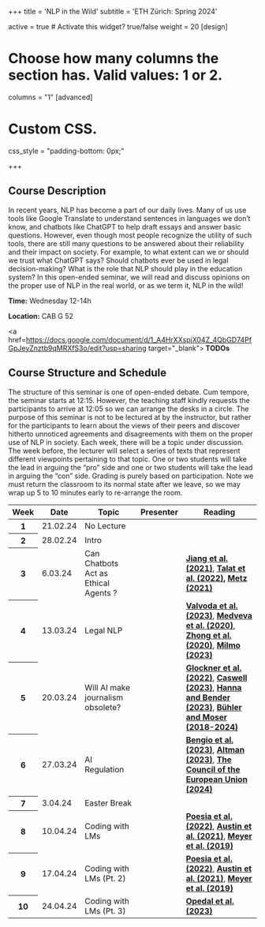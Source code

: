 +++
title = 'NLP in the Wild'
subtitle = 'ETH Zürich: Spring 2024'


active = true  # Activate this widget? true/false
weight = 20
[design]
  # Choose how many columns the section has. Valid values: 1 or 2.
  columns = "1"
[advanced]
 # Custom CSS. 
 css_style = "padding-bottom: 0px;"

+++
## Course Description
In recent years, NLP has become a part of our daily lives. Many of us use tools like Google Translate to understand sentences in languages we don’t know,  and chatbots like ChatGPT to help draft essays and answer basic questions. However, even though most people recognize the utility of such tools, there are still many questions to be answered about their reliability and their impact on society. For example, to what extent can we or should we trust what ChatGPT says? Should chatbots ever be used in legal decision-making? What is the role that NLP should play in the education system? In this open-ended seminar, we will read and discuss opinions on the proper use of NLP in the real world, or as we term it,  NLP in the wild!

**Time:** Wednesday 12-14h

**Location:** CAB G 52

<a href=https://docs.google.com/document/d/1_A4HrXXspjX04Z_4QbGD74PfGpJeyZnztb9qMRXfS3o/edit?usp=sharing target="_blank"><b> **TODOs** </b></a>


## Course Structure and Schedule

The structure of this seminar is one of open-ended debate. Cum tempore, the seminar starts at 12:15. However, the teaching staff kindly requests the participants to arrive at 12:05 so we can arrange the desks in a circle. The purpose of this seminar is not to be lectured at by the instructor, but rather for the participants to learn about the views of their peers and discover hitherto unnoticed agreements and disagreements with them on the proper use of NLP in society. Each week, there will be a topic under discussion. The week before, the lecturer will select a series of texts that represent different viewpoints pertaining to that topic. One or two students will take the lead in arguing the “pro” side and one or two students will take the lead in arguing the “con” side. Grading is purely based on participation. Note we must return the classroom to its normal state after we leave, so we may wrap up 5 to 10 minutes early to re-arrange the room.

<table class="table">
  <head>
    <base target="_blank">
  </head>
  <thead>
    <tr>
      <th scope="col" style='white-space:nowrap'>Week</th>
      <th scope="col" style='white-space:nowrap'>Date</th>
      <th scope="col" style='white-space:nowrap'>Topic</th>
      <th scope="col" style='white-space:nowrap'>Presenter</th>
      <th scope="col" style='white-space:nowrap'>Reading</th>
    </tr>
  </thead>
  <tbody>
    <tr>
      <th scope="row">1</th>
      <td>21.02.24</td>
      <td> No Lecture </td>
      <td>
      </td>
      <td>
      </td>
    </tr>  
    <tr>
      <th scope="row">2</th>
      <td>28.02.24</td>
      <td> Intro </td>
      <td>
      </td>
      <td>
      </td>
    </tr>  
     <tr>
      <th scope="row">3</th>
      <td>6.03.24</td>
      <td> Can Chatbots Act as Ethical Agents ?</td>
      <td>
      </td>
      <td>
        <a href=https://arxiv.org/abs/2110.07574 target="_blank"><b> Jiang et al. (2021)</b></a>, 
        <a href="https://www.research-collection.ethz.ch/bitstream/handle/20.500.11850/588588/2/2022.naacl-main.56.pdf" target="_blank"><b> Talat et al. (2022)</a>, 
        <a href="https://www.nytimes.com/2021/11/19/technology/can-a-machine-learn-morality.html" target="_blank"><b> Metz (2021)</b></a>
      </td>
    </tr>  
    <tr>
      <th scope="row">4</th>
      <td>13.03.24</td>
      <td> Legal NLP  </td>
      <td>
      </td>
      <td>
       <a href=https://arxiv.org/pdf/2312.00584.pdf target="_blank"><b> Valvoda et al. (2023)</b></a>,
       <a href=https://link.springer.com/article/10.1007/s10506-019-09255-y target="_blank"><b> Medveva et al. (2020)</b></a>,
       <a href=https://arxiv.org/pdf/2004.12158.pdf target="_blank"><b> Zhong et al. (2020)</b></a>,
       <a href=https://www.theguardian.com/technology/2023/jun/23/two-us-lawyers-fined-submitting-fake-court-citations-chatgpt target="_blank"><b> Milmo (2023)</b></a>
      </td>
    </tr>  
        <tr>
      <th scope="row">5</th>
      <td>20.03.24</td>
      <td> Will AI make journalism obsolete? </td>
      <td>
      </td>
      <td>
      <a href=https://aclanthology.org/2022.emnlp-main.397.pdf target="_blank"><b> Glockner et al. (2022)</b></a>,
       <a href=https://reutersinstitute.politics.ox.ac.uk/news/ai-and-journalism-whats-next target="_blank"><b> Caswell (2023)</b></a>,
       <a href=https://www.techpolicy.press/ai-hurts-consumers-and-workers-and-isnt-intelligent/ target="_blank"><b> Hanna and Bender (2023)</b></a>,
       <a href=https://www.republik.ch/2023/09/28/chronologie-der-schweizer-medienkonzentration target="_blank"><b> Bühler and Moser (2018-2024)</b></a>
      </td>
    </tr>  
     <tr>
      <th scope="row">6</th>
      <td>27.03.24</td>
      <td> AI Regulation </td>
      <td>
      </td>
      <td>
      <a href=https://futureoflife.org/open-letter/pause-giant-ai-experiments/ target="_blank"><b> Bengio et al. (2023)</b></a>,
      <a href=https://openai.com/blog/planning-for-agi-and-beyond target="_blank"><b> Altman (2023)</b></a>,
      <a href =https://data.consilium.europa.eu/doc/document/ST-5662-2024-INIT/en/pdf target="_blank"><b> The Council of the European Union (2024)</b></a>
      </td>
    </tr>  
    <tr>
      <th scope="row">7</th>
      <td>3.04.24</td>
      <td> Easter Break </td>
      <td>
      </td>
      <td>
      </td>
    </tr>  
    <tr>
      <th scope="row">8</th>
      <td>10.04.24</td>
      <td> Coding with LMs </td>
      <td>
      </td>
      <td>
      <a href=https://arxiv.org/abs/2201.11227 target="_blank"><b> Poesia et al. (2022)</b></a>,
      <a href=https://arxiv.org/abs/2108.07732 target="_blank"><b> Austin et al. (2021)</b></a>,
      <a href=https://ieeexplore.ieee.org/document/8666786 target="_blank"><b> Meyer et al. (2019)</b></a>
      </td>
    </tr>  
    <tr>
      <th scope="row">9</th>
      <td>17.04.24</td>
      <td> Coding with LMs (Pt. 2) </td>
      <td>
      </td>
      <td>
      <a href=https://arxiv.org/abs/2201.11227 target="_blank"><b> Poesia et al. (2022)</b></a>,
      <a href=https://arxiv.org/abs/2108.07732 target="_blank"><b> Austin et al. (2021)</b></a>,
      <a href=https://ieeexplore.ieee.org/document/8666786 target="_blank"><b> Meyer et al. (2019)</b></a>
      </td>
    </tr>  
    <tr>
      <th scope="row">10</th>
      <td>24.04.24</td>
      <td> Coding with LMs (Pt. 3) </td>
      <td>
      </td>
      <td>
      <a href=https://aclanthology.org/2023.acl-long.204 target="_blank"><b> Opedal et al. (2023)</b></a>
      </td>
    </tr>  
  </tbody>
</table>




